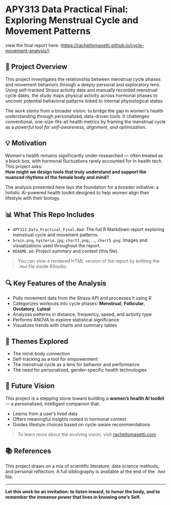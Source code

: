 # APY313 Data Practical Final: Exploring Menstrual Cycle and Movement Patterns

view the final report here: (https://racheltomasetti.github.io/cycle-movement-analysis/)
## 🧠 Project Overview

This project investigates the relationship between menstrual cycle phases and movement behaviors through a deeply personal and exploratory lens. Using self-tracked Strava activity data and manually recorded menstrual cycle dates, the study maps physical activity across hormonal phases to uncover potential behavioral patterns linked to internal physiological states.

The work stems from a broader vision: to bridge the gap in women's health understanding through personalized, data-driven tools. It challenges conventional, one-size-fits-all health metrics by framing the menstrual cycle as a *powerful tool for self-awareness, alignment, and optimization*.

## 💡 Motivation

Women's health remains significantly under-researched — often treated as a black box, with hormonal fluctuations rarely accounted for in health tech. This project asks:  
**How might we design tools that truly understand and support the nuanced rhythms of the female body and mind?**

The analysis presented here lays the foundation for a broader initiative: a holistic AI-powered health toolkit designed to help women align their lifestyle with their biology.

## 📊 What This Repo Includes

- `APY313_Data_Practical_Final.Rmd`: The full R Markdown report exploring menstrual cycle and movement patterns.
- `brain.png`, `hysteria.jpg`, `chart1.png`, ..., `chart5.png`: Images and visualizations used throughout the report.
- `README.md`: Project summary and context (this file).

> You can view a rendered HTML version of the report by knitting the `.Rmd` file inside RStudio.

## 🔍 Key Features of the Analysis

- Pulls movement data from the Strava API and processes it using R
- Categorizes workouts into cycle phases: **Menstrual**, **Follicular**, **Ovulatory**, **Luteal**
- Analyzes patterns in distance, frequency, speed, and activity type
- Performs ANOVA to explore statistical significance
- Visualizes trends with charts and summary tables

## 🧬 Themes Explored

- The mind-body connection  
- Self-tracking as a tool for empowerment  
- The menstrual cycle as a lens for behavior and performance  
- The need for personalized, gender-specific health technologies

## 🚀 Future Vision

This project is a stepping stone toward building a **women’s health AI toolkit** — a personalized, intelligent companion that:

- Learns from a user’s lived data  
- Offers meaningful insights rooted in hormonal context  
- Guides lifestyle choices based on cycle-aware recommendations  

> To learn more about the evolving vision, visit [racheltomasetti.com](https://www.racheltomasetti.com/)

## 📚 References

This project draws on a mix of scientific literature, data science methods, and personal reflection. A full bibliography is available at the end of the `.Rmd` file.

---

**Let this work be an invitation: to listen inward, to honor the body, and to remember the immense power that lives in knowing one’s Self.**
